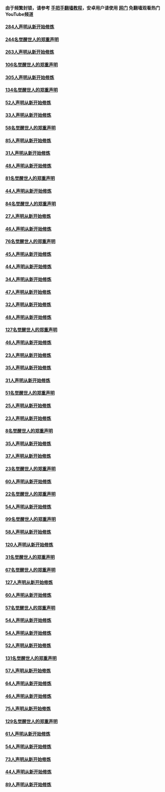 #### 由于频繁封锁，请参考 [手把手翻墙教程](https://github.com/gfw-breaker/guides/wiki/)，安卓用户请使用 [网门](https://github.com/gfw-breaker/nogfw/blob/master/dl.md?t=03300500) 免翻墙观看热门YouTube频道 

#### [284人声明从新开始修炼](../pages/91/422707.md?t=03300500) 

#### [244名觉醒世人的郑重声明](../pages/91/422706.md?t=03300500) 

#### [263人声明从新开始修炼](../pages/91/422553.md?t=03300500) 

#### [106名觉醒世人的郑重声明](../pages/91/422552.md?t=03300500) 

#### [305人声明从新开始修炼](../pages/91/422153.md?t=03300500) 

#### [134名觉醒世人的郑重声明](../pages/91/422152.md?t=03300500) 

#### [52人声明从新开始修炼](../pages/91/421846.md?t=03300500) 

#### [33人声明从新开始修炼](../pages/91/421804.md?t=03300500) 

#### [58名觉醒世人的郑重声明](../pages/91/421845.md?t=03300500) 

#### [85人声明从新开始修炼](../pages/91/421769.md?t=03300500) 

#### [31人声明从新开始修炼](../pages/91/421763.md?t=03300500) 

#### [48人声明从新开始修炼](../pages/91/421605.md?t=03300500) 

#### [81名觉醒世人的郑重声明](../pages/91/421656.md?t=03300500) 

#### [44人声明从新开始修炼](../pages/91/421544.md?t=03300500) 

#### [84名觉醒世人的郑重声明](../pages/91/421543.md?t=03300500) 

#### [27人声明从新开始修炼](../pages/91/421465.md?t=03300500) 

#### [46人声明从新开始修炼](../pages/91/421454.md?t=03300500) 

#### [76名觉醒世人的郑重声明](../pages/91/421453.md?t=03300500) 

#### [45人声明从新开始修炼](../pages/91/421452.md?t=03300500) 

#### [44人声明从新开始修炼](../pages/91/421422.md?t=03300500) 

#### [34人声明从新开始修炼](../pages/91/421322.md?t=03300500) 

#### [47人声明从新开始修炼](../pages/91/421264.md?t=03300500) 

#### [32人声明从新开始修炼](../pages/91/421225.md?t=03300500) 

#### [48人声明从新开始修炼](../pages/91/421202.md?t=03300500) 

#### [127名觉醒世人的郑重声明](../pages/91/421224.md?t=03300500) 

#### [46人声明从新开始修炼](../pages/91/421203.md?t=03300500) 

#### [23人声明从新开始修炼](../pages/91/421138.md?t=03300500) 

#### [35人声明从新开始修炼](../pages/91/421122.md?t=03300500) 

#### [31人声明从新开始修炼](../pages/91/421081.md?t=03300500) 

#### [51名觉醒世人的郑重声明](../pages/91/421080.md?t=03300500) 

#### [25人声明从新开始修炼](../pages/91/421020.md?t=03300500) 

#### [23人声明从新开始修炼](../pages/91/420884.md?t=03300500) 

#### [8名觉醒世人的郑重声明](../pages/91/420883.md?t=03300500) 

#### [35人声明从新开始修炼](../pages/91/420809.md?t=03300500) 

#### [37人声明从新开始修炼](../pages/91/420766.md?t=03300500) 

#### [23名觉醒世人的郑重声明](../pages/91/420765.md?t=03300500) 

#### [60人声明从新开始修炼](../pages/91/420727.md?t=03300500) 

#### [22名觉醒世人的郑重声明](../pages/91/420726.md?t=03300500) 

#### [54人声明从新开始修炼](../pages/91/420529.md?t=03300500) 

#### [99名觉醒世人的郑重声明](../pages/91/420528.md?t=03300500) 

#### [58人声明从新开始修炼](../pages/91/420198.md?t=03300500) 

#### [120人声明从新开始修炼](../pages/91/420141.md?t=03300500) 

#### [31名觉醒世人的郑重声明](../pages/91/420197.md?t=03300500) 

#### [67名觉醒世人的郑重声明](../pages/91/420140.md?t=03300500) 

#### [127人声明从新开始修炼](../pages/91/420082.md?t=03300500) 

#### [60人声明从新开始修炼](../pages/91/420081.md?t=03300500) 

#### [57名觉醒世人的郑重声明](../pages/91/420080.md?t=03300500) 

#### [54人声明从新开始修炼](../pages/91/419533.md?t=03300500) 

#### [54人声明从新开始修炼](../pages/91/419532.md?t=03300500) 

#### [52人声明从新开始修炼](../pages/91/419531.md?t=03300500) 

#### [131名觉醒世人的郑重声明](../pages/91/419530.md?t=03300500) 

#### [57人声明从新开始修炼](../pages/91/419430.md?t=03300500) 

#### [64人声明从新开始修炼](../pages/91/419429.md?t=03300500) 

#### [46人声明从新开始修炼](../pages/91/419428.md?t=03300500) 

#### [75人声明从新开始修炼](../pages/91/419427.md?t=03300500) 

#### [129名觉醒世人的郑重声明](../pages/91/419426.md?t=03300500) 

#### [61人声明从新开始修炼](../pages/91/419198.md?t=03300500) 

#### [54人声明从新开始修炼](../pages/91/419197.md?t=03300500) 

#### [73人声明从新开始修炼](../pages/91/419196.md?t=03300500) 

#### [44人声明从新开始修炼](../pages/91/419075.md?t=03300500) 

#### [89人声明从新开始修炼](../pages/91/419074.md?t=03300500) 

